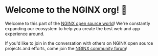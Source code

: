 # Welcome to the NGINX org! 🙌

Welcome to this part of the [NGINX open source world](https://www.nginx.org)! We're constantly expanding our ecosystem to help you create the best web and app experience around.

If you'd like to join in the conversation with others on NGINX open source projects and efforts, come join the [NGINX community forum](https://community.nginx.org)!
